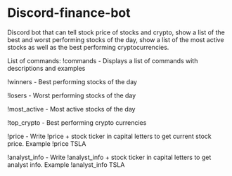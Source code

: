 # Discord-finance-bot
Discord bot that can tell stock price of stocks and crypto, show a list of the best and worst performing stocks of the day, show a list of the most active stocks as well as the best performing cryptocurrencies.

List of commands:
!commands - Displays a list of commands with descriptions and examples

!winners - Best performing stocks of the day

!losers - Worst performing stocks of the day

!most_active - Most active stocks of the day

!top_crypto - Best performing crypto currencies

!price - Write !price + stock ticker in capital letters to get current stock price. Example !price TSLA

!analyst_info - Write !analyst_info + stock ticker in capital letters to get analyst info. Example !analyst_info TSLA
